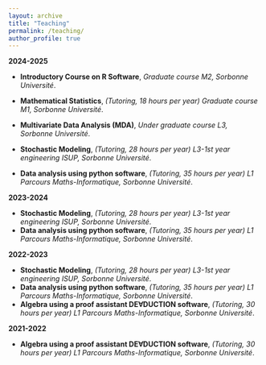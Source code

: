```yaml
---
layout: archive
title: "Teaching"
permalink: /teaching/
author_profile: true
---
```



**2024-2025**

- **Introductory Course on R Software**, *Graduate course M2,  Sorbonne Université*.

- **Mathematical Statistics**, *(Tutoring, 18 hours per year) Graduate course M1, Sorbonne Université*.

- **Multivariate Data Analysis (MDA)**, *Under graduate course L3,  Sorbonne Université*.

- **Stochastic Modeling**, *(Tutoring, 28 hours per year) L3-1st year engineering
ISUP, Sorbonne Université*.
- **Data analysis using python software**, *(Tutoring, 35 hours per year) L1 Parcours
Maths-Informatique, Sorbonne Université*.



**2023-2024**

- **Stochastic Modeling**, *(Tutoring, 28 hours per year) L3-1st year engineering
ISUP, Sorbonne Université*.
- **Data analysis using python software**, *(Tutoring, 35 hours per year) L1 Parcours
Maths-Informatique, Sorbonne Université*.


**2022-2023**

- **Stochastic Modeling**, *(Tutoring, 28 hours per year) L3-1st year engineering
ISUP, Sorbonne Université*.
- **Data analysis using python software**, *(Tutoring, 35 hours per year) L1 Parcours
Maths-Informatique, Sorbonne Université*.
- **Algebra using a proof assistant DE∀DUCTION software**, *(Tutoring, 30 hours
per year) L1 Parcours Maths-Informatique, Sorbonne Université*.


**2021-2022**

- **Algebra using a proof assistant DE∀DUCTION software**, *(Tutoring, 30 hours
per year) L1 Parcours Maths-Informatique, Sorbonne Université*.



  
